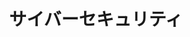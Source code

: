 ---
title: サイバーセキュリティ
description: このコースでは、安全なアプリケーションの構築方法、ネットワークセキュリティの基礎、およびリバースエンジニアリングについて学びます。
preview: courses.jpg
lastmod: 2023-09-06T04:28:53.384Z
totalHours: 0
order: 3
isComingSoon: true
---